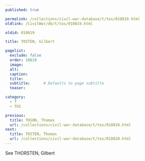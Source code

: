 ```yaml
---
published: true

permalink: /collections/civil-war-database/t/tos/010819.html
oldlink: /CivilWar/db/t/tos/010819.html

oldid: 010819

title: TOSTEN, Gilbert

pagelist:
  exclude: false
  order: 10819
  image: 
  alt:
  caption:
  title:
  subtitle:      # Defaults to page subtitle
  teaser:

category: 
  - T 
  - TOS

previous:
  title: TOSON, Thomas
  url: /collections/civil-war-database/t/tos/010818.html  
next:
  title: TOSTEN, Thomas
  url: /collections/civil-war-database/t/tos/010820.html   
---
```

See THORSTEN, Gilbert